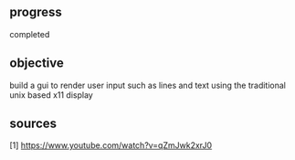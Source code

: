 ## progress

completed

## objective

build a gui to render user input such as lines and text using the traditional unix based x11 display

## sources

[1] https://www.youtube.com/watch?v=qZmJwk2xrJ0

